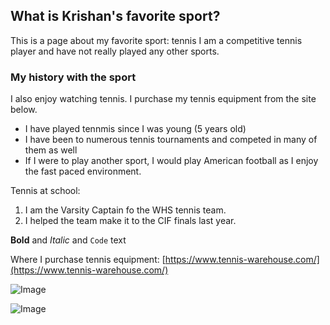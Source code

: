 
## What is Krishan's favorite sport?
This is a page about my favorite sport: tennis
I am a competitive tennis player and have not really played any other sports.
### My history with the sport
I also enjoy watching tennis. I purchase my tennis equipment from the site below.

- I have played tennmis since I was young (5 years old)
- I have been to numerous tennis tournaments and competed in many of them as well
- If I were to play another sport, I would play American football as I enjoy the fast paced environment.

Tennis at school:
1. I am the Varsity Captain fo the WHS tennis team.
2. I helped the team make it to the CIF finals last year.

**Bold** and _Italic_ and `Code` text

Where I purchase tennis equipment:
[https://www.tennis-warehouse.com/](https://www.tennis-warehouse.com/)

![Image](https://freesvg.org/img/tennis-court.png)

![Image](https://c.pxhere.com/photos/b1/44/athletes_audience_competition_court_crowd_fans_game_group-984268.jpg!d)
